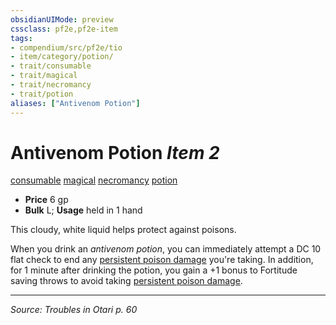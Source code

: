 ```yaml
---
obsidianUIMode: preview
cssclass: pf2e,pf2e-item
tags:
- compendium/src/pf2e/tio
- item/category/potion/
- trait/consumable
- trait/magical
- trait/necromancy
- trait/potion
aliases: ["Antivenom Potion"]
---
```

# Antivenom Potion *Item 2*  
[consumable](consumable.md "Consumable Item Trait")  [magical](magical.md "Magical Item Trait")  [necromancy](necromancy.md "Necromancy School Trait")  [potion](potion.md "Potion Item Trait")  

- **Price** 6 gp
- **Bulk** L; **Usage** held in 1 hand

This cloudy, white liquid helps protect against poisons.

When you drink an _antivenom potion_, you can immediately attempt a DC 10 flat check to end any [persistent poison damage](conditions.md#Persistent%20Damage) you're taking. In addition, for 1 minute after drinking the potion, you gain a +1 bonus to Fortitude saving throws to avoid taking [persistent poison damage](conditions.md#Persistent%20Damage).


---
*Source: Troubles in Otari p. 60*